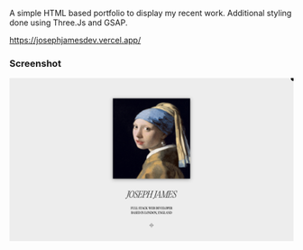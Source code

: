 A simple HTML based portfolio to display my recent work. Additional styling done using Three.Js and GSAP.

https://josephjamesdev.vercel.app/

### Screenshot

![](./portfolio-screenshot.png)
